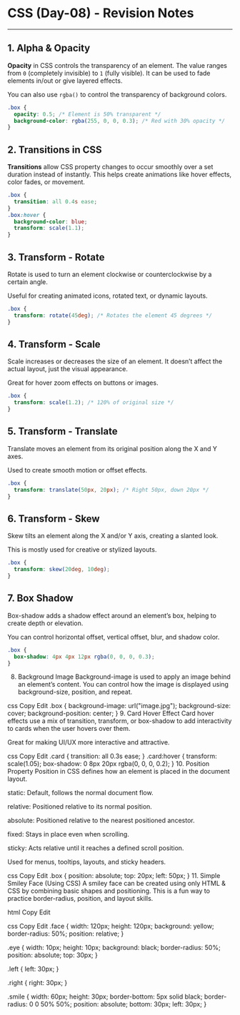 # CSS  (Day-08) - Revision Notes

---

## 1. Alpha & Opacity

**Opacity** in CSS controls the transparency of an element. The value ranges from `0` (completely invisible) to `1` (fully visible). It can be used to fade elements in/out or give layered effects.

You can also use `rgba()` to control the transparency of background colors.

```css
.box {
  opacity: 0.5; /* Element is 50% transparent */
  background-color: rgba(255, 0, 0, 0.3); /* Red with 30% opacity */
}
```

## 2. Transitions in CSS
**Transitions** allow CSS property changes to occur smoothly over a set duration instead of instantly. This helps create animations like hover effects, color fades, or movement.

```css
.box {
  transition: all 0.4s ease;
}
.box:hover {
  background-color: blue;
  transform: scale(1.1);
}
```

## 3. Transform - Rotate
Rotate is used to turn an element clockwise or counterclockwise by a certain angle.

Useful for creating animated icons, rotated text, or dynamic layouts.

```css
.box {
  transform: rotate(45deg); /* Rotates the element 45 degrees */
}
```
## 4. Transform - Scale
Scale increases or decreases the size of an element. It doesn’t affect the actual layout, just the visual appearance.

Great for hover zoom effects on buttons or images.

```css
.box {
  transform: scale(1.2); /* 120% of original size */
}
```

## 5. Transform - Translate
Translate moves an element from its original position along the X and Y axes.

Used to create smooth motion or offset effects.

```css
.box {
  transform: translate(50px, 20px); /* Right 50px, down 20px */
}
```
## 6. Transform - Skew
Skew tilts an element along the X and/or Y axis, creating a slanted look.

This is mostly used for creative or stylized layouts.

```css
.box {
  transform: skew(20deg, 10deg);
}
```

## 7. Box Shadow
Box-shadow adds a shadow effect around an element’s box, helping to create depth or elevation.

You can control horizontal offset, vertical offset, blur, and shadow color.

```css
.box {
  box-shadow: 4px 4px 12px rgba(0, 0, 0, 0.3);
}
```
8. Background Image
Background-image is used to apply an image behind an element’s content. You can control how the image is displayed using background-size, position, and repeat.

css
Copy
Edit
.box {
  background-image: url("image.jpg");
  background-size: cover;
  background-position: center;
}
9. Card Hover Effect
Card hover effects use a mix of transition, transform, or box-shadow to add interactivity to cards when the user hovers over them.

Great for making UI/UX more interactive and attractive.

css
Copy
Edit
.card {
  transition: all 0.3s ease;
}
.card:hover {
  transform: scale(1.05);
  box-shadow: 0 8px 20px rgba(0, 0, 0, 0.2);
}
10. Position Property
Position in CSS defines how an element is placed in the document layout.

static: Default, follows the normal document flow.

relative: Positioned relative to its normal position.

absolute: Positioned relative to the nearest positioned ancestor.

fixed: Stays in place even when scrolling.

sticky: Acts relative until it reaches a defined scroll position.

Used for menus, tooltips, layouts, and sticky headers.

css
Copy
Edit
.box {
  position: absolute;
  top: 20px;
  left: 50px;
}
11. Simple Smiley Face (Using CSS)
A smiley face can be created using only HTML & CSS by combining basic shapes and positioning. This is a fun way to practice border-radius, position, and layout skills.

html
Copy
Edit
<div class="face">
  <div class="eye left"></div>
  <div class="eye right"></div>
  <div class="smile"></div>
</div>
css
Copy
Edit
.face {
  width: 120px;
  height: 120px;
  background: yellow;
  border-radius: 50%;
  position: relative;
}

.eye {
  width: 10px;
  height: 10px;
  background: black;
  border-radius: 50%;
  position: absolute;
  top: 30px;
}

.left {
  left: 30px;
}

.right {
  right: 30px;
}

.smile {
  width: 60px;
  height: 30px;
  border-bottom: 5px solid black;
  border-radius: 0 0 50% 50%;
  position: absolute;
  bottom: 30px;
  left: 30px;
}